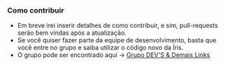 ### Como contribuir
- Em breve irei inserir detalhes de como contribuir, e sim, pull-requests serão bem vindas após a atualização.
- Se você quiser fazer parte da equipe de desenvolvimento, basta que você entre no grupo e saiba utilizar o código novo da Íris.
- O grupo pode ser encontrado aqui -> [Grupo DEV'S & Demais Links](https://bit.ly/BOT-IRIS)
